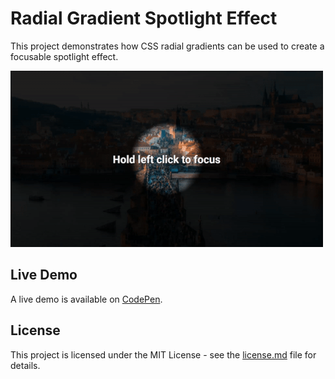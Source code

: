 # Radial Gradient Spotlight Effect
This project demonstrates how CSS radial gradients can be used to create a focusable spotlight effect.

![Radial Gradient Spotlight Effect Demo](demo-gif.gif "Radial Gradient Spotlight Effect Demo")

## Live Demo
A live demo is available on [CodePen](https://codepen.io/GeorgePark/full/ELemzZ).

## License
This project is licensed under the MIT License - see the [license.md](license.md) file for details.